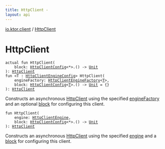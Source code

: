 ```yaml
---
title: HttpClient - 
layout: api
---
```


<div class='api-docs-breadcrumbs'><a href="index.html">io.ktor.client</a> / <a href="./-http-client.html">HttpClient</a></div>

# HttpClient

<div class="overload-group" markdown="1">

<div class="signature"><code><span class="keyword">actual</span> <span class="keyword">fun </span><span class="identifier">HttpClient</span><span class="symbol">(</span><br/>&nbsp;&nbsp;&nbsp;&nbsp;<span class="parameterName" id="io.ktor.client$HttpClient(kotlin.Function1((io.ktor.client.HttpClientConfig((io.ktor.client.engine.HttpClientEngineConfig)), kotlin.Unit)))/block">block</span><span class="symbol">:</span>&nbsp;<a href="-http-client-config/index.html"><span class="identifier">HttpClientConfig</span></a><span class="symbol">&lt;</span><span class="identifier">*</span><span class="symbol">&gt;</span><span class="symbol">.</span><span class="symbol">(</span><span class="symbol">)</span>&nbsp;<span class="symbol">-&gt;</span>&nbsp;<a href="https://kotlinlang.org/api/latest/jvm/stdlib/kotlin/-unit/index.html"><span class="identifier">Unit</span></a><br/><span class="symbol">)</span><span class="symbol">: </span><a href="-http-client/index.html"><span class="identifier">HttpClient</span></a></code></div>

</div>
<div class="overload-group" markdown="1">

<div class="signature"><code><span class="keyword">fun </span><span class="symbol">&lt;</span><span class="identifier">T</span>&nbsp;<span class="symbol">:</span>&nbsp;<a href="../io.ktor.client.engine/-http-client-engine-config/index.html"><span class="identifier">HttpClientEngineConfig</span></a><span class="symbol">&gt;</span> <span class="identifier">HttpClient</span><span class="symbol">(</span><br/>&nbsp;&nbsp;&nbsp;&nbsp;<span class="parameterName" id="io.ktor.client$HttpClient(io.ktor.client.engine.HttpClientEngineFactory((io.ktor.client.HttpClient.T)), kotlin.Function1((io.ktor.client.HttpClientConfig((io.ktor.client.HttpClient.T)), kotlin.Unit)))/engineFactory">engineFactory</span><span class="symbol">:</span>&nbsp;<a href="../io.ktor.client.engine/-http-client-engine-factory/index.html"><span class="identifier">HttpClientEngineFactory</span></a><span class="symbol">&lt;</span><a href="-http-client.html#T"><span class="identifier">T</span></a><span class="symbol">&gt;</span><span class="symbol">, </span><br/>&nbsp;&nbsp;&nbsp;&nbsp;<span class="parameterName" id="io.ktor.client$HttpClient(io.ktor.client.engine.HttpClientEngineFactory((io.ktor.client.HttpClient.T)), kotlin.Function1((io.ktor.client.HttpClientConfig((io.ktor.client.HttpClient.T)), kotlin.Unit)))/block">block</span><span class="symbol">:</span>&nbsp;<a href="-http-client-config/index.html"><span class="identifier">HttpClientConfig</span></a><span class="symbol">&lt;</span><a href="-http-client.html#T"><span class="identifier">T</span></a><span class="symbol">&gt;</span><span class="symbol">.</span><span class="symbol">(</span><span class="symbol">)</span>&nbsp;<span class="symbol">-&gt;</span>&nbsp;<a href="https://kotlinlang.org/api/latest/jvm/stdlib/kotlin/-unit/index.html"><span class="identifier">Unit</span></a>&nbsp;<span class="symbol">=</span>&nbsp;{}<br/><span class="symbol">)</span><span class="symbol">: </span><a href="-http-client/index.html"><span class="identifier">HttpClient</span></a></code></div>

Constructs an asynchronous <a href="-http-client/index.html">HttpClient</a> using the specified <a href="-http-client.html#io.ktor.client$HttpClient(io.ktor.client.engine.HttpClientEngineFactory((io.ktor.client.HttpClient.T)), kotlin.Function1((io.ktor.client.HttpClientConfig((io.ktor.client.HttpClient.T)), kotlin.Unit)))/engineFactory">engineFactory</a>
and an optional <a href="-http-client.html#io.ktor.client$HttpClient(io.ktor.client.engine.HttpClientEngineFactory((io.ktor.client.HttpClient.T)), kotlin.Function1((io.ktor.client.HttpClientConfig((io.ktor.client.HttpClient.T)), kotlin.Unit)))/block">block</a> for configuring this client.

</div>
<div class="overload-group" markdown="1">

<div class="signature"><code><span class="keyword">fun </span><span class="identifier">HttpClient</span><span class="symbol">(</span><br/>&nbsp;&nbsp;&nbsp;&nbsp;<span class="parameterName" id="io.ktor.client$HttpClient(io.ktor.client.engine.HttpClientEngine, kotlin.Function1((io.ktor.client.HttpClientConfig((io.ktor.client.engine.HttpClientEngineConfig)), kotlin.Unit)))/engine">engine</span><span class="symbol">:</span>&nbsp;<a href="../io.ktor.client.engine/-http-client-engine/index.html"><span class="identifier">HttpClientEngine</span></a><span class="symbol">, </span><br/>&nbsp;&nbsp;&nbsp;&nbsp;<span class="parameterName" id="io.ktor.client$HttpClient(io.ktor.client.engine.HttpClientEngine, kotlin.Function1((io.ktor.client.HttpClientConfig((io.ktor.client.engine.HttpClientEngineConfig)), kotlin.Unit)))/block">block</span><span class="symbol">:</span>&nbsp;<a href="-http-client-config/index.html"><span class="identifier">HttpClientConfig</span></a><span class="symbol">&lt;</span><span class="identifier">*</span><span class="symbol">&gt;</span><span class="symbol">.</span><span class="symbol">(</span><span class="symbol">)</span>&nbsp;<span class="symbol">-&gt;</span>&nbsp;<a href="https://kotlinlang.org/api/latest/jvm/stdlib/kotlin/-unit/index.html"><span class="identifier">Unit</span></a><br/><span class="symbol">)</span><span class="symbol">: </span><a href="-http-client/index.html"><span class="identifier">HttpClient</span></a></code></div>

Constructs an asynchronous <a href="-http-client/index.html">HttpClient</a> using the specified <a href="-http-client.html#io.ktor.client$HttpClient(io.ktor.client.engine.HttpClientEngine, kotlin.Function1((io.ktor.client.HttpClientConfig((io.ktor.client.engine.HttpClientEngineConfig)), kotlin.Unit)))/engine">engine</a>
and a <a href="-http-client.html#io.ktor.client$HttpClient(io.ktor.client.engine.HttpClientEngine, kotlin.Function1((io.ktor.client.HttpClientConfig((io.ktor.client.engine.HttpClientEngineConfig)), kotlin.Unit)))/block">block</a> for configuring this client.

</div>
